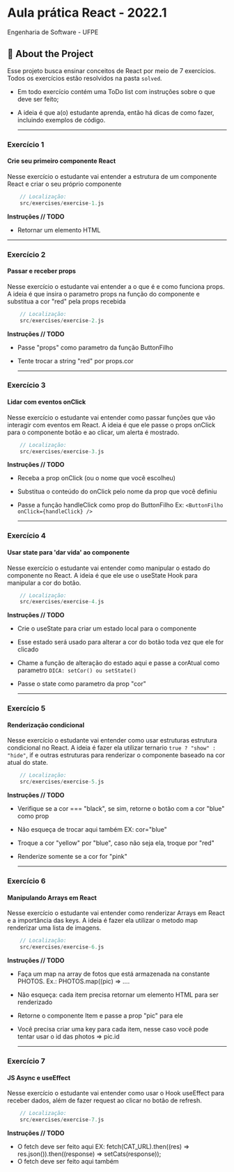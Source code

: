 <div align="left">


  <h1>
    Aula prática React - 2022.1 
  </h1>
    <p>
        Engenharia de Software - UFPE
    </p>




<!-- About the Project -->
## :star2: About the Project

Esse projeto busca ensinar conceitos de React por meio de 7 exercícios. Todos os exercícios estão resolvidos na pasta `solved`. 

- Em todo exercício contém uma ToDo list com instruções sobre o que deve ser feito;
- A ideia é que a(o) estudante aprenda, então há dicas de como fazer, incluindo exemplos de código.
    
    
    ----
    
### Exercício 1
#### Crie seu primeiro componente React
Nesse exercício o estudante vai entender a estrutura de um componente React e criar o seu próprio componente


```javascript
    // Localização: 
    src/exercises/exercise-1.js
```
    
**Instruções // TODO**
- Retornar um elemento HTML
----
    
### Exercício 2
#### Passar e receber props
Nesse exercício o estudante vai entender a o que é e como funciona props. A ideia é que insira o parametro props na função do componente e substitua a cor "red" pela props recebida

```javascript
    // Localização: 
    src/exercises/exercise-2.js
```
    
**Instruções // TODO**
- Passe "props" como parametro da função ButtonFilho
- Tente trocar a string "red" por props.cor

    ----
### Exercício 3
#### Lidar com eventos onClick
Nesse exercício o estudante vai entender como passar funções que vão interagir com eventos em React. A ideia é que ele passe o props onClick para o componente botão e ao clicar, um alerta é mostrado.

```javascript
    // Localização: 
    src/exercises/exercise-3.js
```
    
**Instruções // TODO**
- Receba a prop onClick (ou o nome que você escolheu)
- Substitua o conteúdo do onClick pelo nome da prop que você definiu
- Passe a função handleClick como prop do ButtonFilho Ex: `<ButtonFilho onClick={handleClick} />`
    
    ----
### Exercício 4
#### Usar state para 'dar vida' ao componente
Nesse exercício o estudante vai entender como manipular o estado do componente no React. A ideia é que ele use o useState Hook para manipular a cor do botão. 

```javascript
    // Localização: 
    src/exercises/exercise-4.js
```
    
**Instruções // TODO**
- Crie o useState para criar um estado local para o componente
- Esse estado será usado para alterar a cor do botão toda vez que ele for clicado
- Chame a função de alteração do estado aqui e passe a corAtual como parametro `DICA: setCor() ou setState()`
- Passe o state como parametro da prop "cor"
    
    ----
### Exercício 5
#### Renderização condicional
Nesse exercício o estudante vai entender como usar estruturas estrutura condicional no React. A ideia é fazer ela utilizar ternario `true ? "show" : "hide"`, if e outras estruturas para renderizar o componente baseado na cor atual do state.

```javascript
    // Localização: 
    src/exercises/exercise-5.js
```
    
**Instruções // TODO**
- Verifique se a cor === "black", se sim, retorne o botão com a cor "blue" como prop
- Não esqueça de trocar aqui também EX: cor="blue"
- Troque a cor "yellow" por "blue", caso não seja ela, troque por "red"
- Renderize somente se a cor for "pink"
    
    -----
    
### Exercício 6
#### Manipulando Arrays em React
Nesse exercício o estudante vai entender como renderizar Arrays em React e a importância das keys. A ideia é fazer ela utilizar o metodo map renderizar uma lista de imagens.

```javascript
    // Localização: 
    src/exercises/exercise-6.js
```
    
**Instruções // TODO**
- Faça um map na array de fotos que está armazenada na constante PHOTOS. Ex.: PHOTOS.map((pic) => ....
- Não esqueça: cada item precisa retornar um elemento HTML para ser renderizado
- Retorne o componente Item e passe a prop "pic" para ele
- Você precisa criar uma key para cada item, nesse caso você pode tentar usar o id das photos => pic.id
    
    
    
    ----
### Exercício 7
#### JS Async e useEffect
Nesse exercício o estudante vai entender como usar o Hook useEffect para receber dados, além de fazer request ao clicar no botão de refresh. 

```javascript
    // Localização: 
    src/exercises/exercise-7.js
```
    
**Instruções // TODO**
- O fetch deve ser feito aqui EX:  fetch(CAT_URL).then((res) => res.json()).then((response) => setCats(response));
- O fetch deve ser feito aqui também
    
  